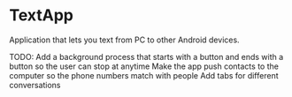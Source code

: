 # TextApp
Application that lets you text from PC to other Android devices.

TODO:
  Add a background process that starts with a button and ends with a button so the user can stop at anytime
  Make the app push contacts to the computer so the phone numbers match with people
  Add tabs for different conversations
